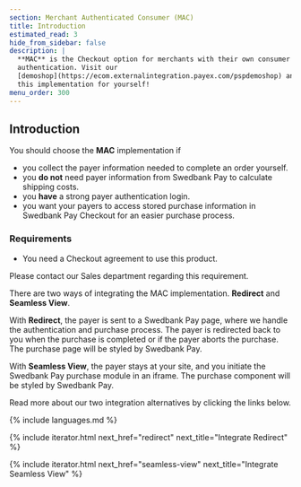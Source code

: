 ```yaml
---
section: Merchant Authenticated Consumer (MAC)
title: Introduction
estimated_read: 3
hide_from_sidebar: false
description: |
  **MAC** is the Checkout option for merchants with their own consumer
  authentication. Visit our
  [demoshop](https://ecom.externalintegration.payex.com/pspdemoshop) and test
  this implementation for yourself!
menu_order: 300
---
```


## Introduction

You should choose the **MAC** implementation if

-   you collect the payer information needed to complete an order yourself.
-   you **do not** need payer information from Swedbank Pay to calculate
    shipping costs.
-   you **have** a strong payer authentication login.
-   you want your payers to access stored purchase information in Swedbank Pay
    Checkout for an easier purchase process.

### Requirements

-   You need a Checkout agreement to use this product.

Please contact our Sales department regarding this requirement.

There are two ways of integrating the MAC implementation.
**Redirect** and **Seamless View**.

With **Redirect**, the payer is sent to a Swedbank Pay page, where we handle the
authentication and purchase process. The payer is redirected back to you
when the purchase is completed or if the payer aborts the purchase. The
purchase page will be styled by Swedbank Pay.

With **Seamless View**, the payer stays at your site, and you initiate the
Swedbank Pay purchase module in an iframe. The purchase component will be styled
by Swedbank Pay.

Read more about our two integration alternatives by clicking the links below.

{% include languages.md %}

{% include iterator.html next_href="redirect"
                         next_title="Integrate Redirect" %}

{% include iterator.html next_href="seamless-view"
                         next_title="Integrate Seamless View" %}
